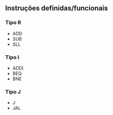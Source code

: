 ## Instruções definidas/funcionais

### Tipo R
- ADD
- SUB
- SLL

### Tipo I
- ADDI
- BEQ
- BNE

### Tipo J
- J
- JAL
